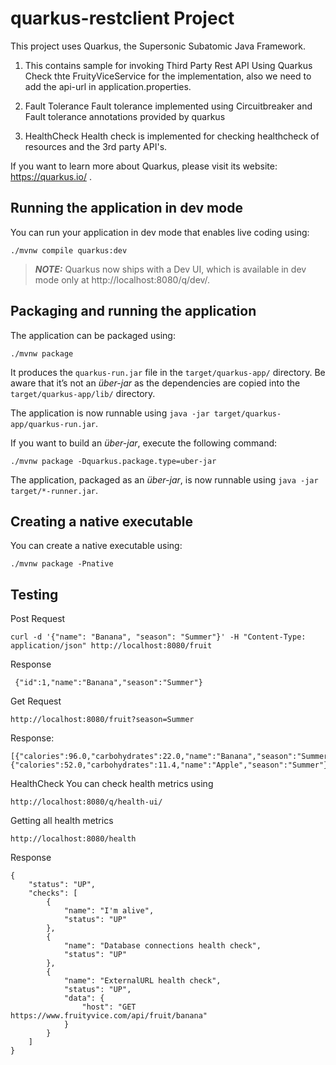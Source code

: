 # quarkus-restclient Project

This project uses Quarkus, the Supersonic Subatomic Java Framework.
1) This contains sample for invoking Third Party Rest API Using Quarkus
    Check thte FruityViceService for the implementation, also we need to add the api-url in application.properties.

 2) Fault Tolerance
  Fault tolerance implemented using Circuitbreaker and Fault tolerance annotations provided by quarkus

 3) HealthCheck
    Health check is implemented for checking healthcheck of resources and the 3rd party API's.

If you want to learn more about Quarkus, please visit its website: https://quarkus.io/ .

## Running the application in dev mode

You can run your application in dev mode that enables live coding using:
```shell script
./mvnw compile quarkus:dev
```

> **_NOTE:_**  Quarkus now ships with a Dev UI, which is available in dev mode only at http://localhost:8080/q/dev/.

## Packaging and running the application

The application can be packaged using:
```shell script
./mvnw package
```
It produces the `quarkus-run.jar` file in the `target/quarkus-app/` directory.
Be aware that it’s not an _über-jar_ as the dependencies are copied into the `target/quarkus-app/lib/` directory.

The application is now runnable using `java -jar target/quarkus-app/quarkus-run.jar`.

If you want to build an _über-jar_, execute the following command:
```shell script
./mvnw package -Dquarkus.package.type=uber-jar
```

The application, packaged as an _über-jar_, is now runnable using `java -jar target/*-runner.jar`.

## Creating a native executable

You can create a native executable using: 
```shell script
./mvnw package -Pnative
```

## Testing

Post Request
``` 
curl -d '{"name": "Banana", "season": "Summer"}' -H "Content-Type: application/json" http://localhost:8080/fruit 
```

Response

```
 {"id":1,"name":"Banana","season":"Summer"} 
```

Get Request

```
http://localhost:8080/fruit?season=Summer
```
Response:
```
[{"calories":96.0,"carbohydrates":22.0,"name":"Banana","season":"Summer"},{"calories":52.0,"carbohydrates":11.4,"name":"Apple","season":"Summer"}]
```

HealthCheck
You can check health metrics using 
```
http://localhost:8080/q/health-ui/
```
Getting all health metrics

``` 
http://localhost:8080/health 
```

Response

```
{
    "status": "UP",
    "checks": [
        {
            "name": "I'm alive",
            "status": "UP"
        },
        {
            "name": "Database connections health check",
            "status": "UP"
        },
        {
            "name": "ExternalURL health check",
            "status": "UP",
            "data": {
                "host": "GET https://www.fruityvice.com/api/fruit/banana"
            }
        }
    ]
}
```

